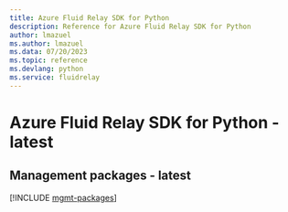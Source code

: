 ```yaml
---
title: Azure Fluid Relay SDK for Python
description: Reference for Azure Fluid Relay SDK for Python
author: lmazuel
ms.author: lmazuel
ms.data: 07/20/2023
ms.topic: reference
ms.devlang: python
ms.service: fluidrelay
---
```

# Azure Fluid Relay SDK for Python - latest

## Management packages - latest
[!INCLUDE [mgmt-packages](fluid-relay-mgmt-index.md)]